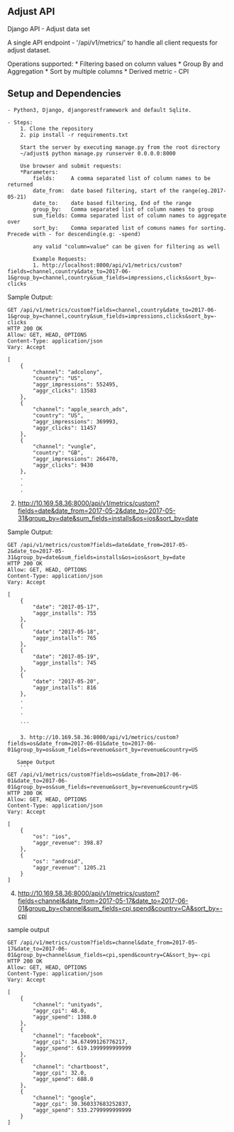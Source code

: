 ## Adjust API
Django API - Adjust data set

A single API endpoint - '/api/v1/metrics/' to handle all client requests for adjust dataset.

Operations supported:
    * Filtering based on column values
    * Group By and Aggregation
    * Sort by multiple columns
    * Derived metric - CPI
    
## Setup and Dependencies
    - Python3, Django, djangorestframework and default Sqlite.
    
    - Steps: 
        1. Clone the repository
        2. pip install -r requirements.txt
    
        Start the server by executing manage.py from the root directory
        ~/adjust$ python manage.py runserver 0.0.0.0:8000
        
        Use browser and submit requests:
        *Parameters:
            fields:     A comma separated list of column names to be returned
            date_from:  date based filtering, start of the range(eg.2017-05-21)
            date_to:    date based filtering, End of the range
            group_by:   Comma separated list of column names to group
            sum_fields: Comma separated list of column names to aggregate over
            sort_by:    Comma separated list of comuns names for sorting. Precede with - for descending(e.g: -spend)
            
            any valid "column=value" can be given for filtering as well
            
            Example Requests:
            1. http://localhost:8000/api/v1/metrics/custom?fields=channel,country&date_to=2017-06-1&group_by=channel,country&sum_fields=impressions,clicks&sort_by=-clicks
            
Sample Output:
```            
GET /api/v1/metrics/custom?fields=channel,country&date_to=2017-06-1&group_by=channel,country&sum_fields=impressions,clicks&sort_by=-clicks
HTTP 200 OK
Allow: GET, HEAD, OPTIONS
Content-Type: application/json
Vary: Accept

[
    {
        "channel": "adcolony",
        "country": "US",
        "aggr_impressions": 552495,
        "aggr_clicks": 13583
    },
    {
        "channel": "apple_search_ads",
        "country": "US",
        "aggr_impressions": 369993,
        "aggr_clicks": 11457
    },
    {
        "channel": "vungle",
        "country": "GB",
        "aggr_impressions": 266470,
        "aggr_clicks": 9430
    },
    .
    .
    .
  ```  
  
  
  
   2. http://10.169.58.36:8000/api/v1/metrics/custom?fields=date&date_from=2017-05-2&date_to=2017-05-31&group_by=date&sum_fields=installs&os=ios&sort_by=date    
      
   Sample Output:
```
GET /api/v1/metrics/custom?fields=date&date_from=2017-05-2&date_to=2017-05-31&group_by=date&sum_fields=installs&os=ios&sort_by=date
HTTP 200 OK
Allow: GET, HEAD, OPTIONS
Content-Type: application/json
Vary: Accept

[
    {
        "date": "2017-05-17",
        "aggr_installs": 755
    },
    {
        "date": "2017-05-18",
        "aggr_installs": 765
    },
    {
        "date": "2017-05-19",
        "aggr_installs": 745
    },
    {
        "date": "2017-05-20",
        "aggr_installs": 816
    },
    .
    .
    .
    
    ``` 
    
    3. http://10.169.58.36:8000/api/v1/metrics/custom?fields=os&date_from=2017-06-01&date_to=2017-06-01&group_by=os&sum_fields=revenue&sort_by=revenue&country=US
    
   Sampe Output
    ```    
GET /api/v1/metrics/custom?fields=os&date_from=2017-06-01&date_to=2017-06-01&group_by=os&sum_fields=revenue&sort_by=revenue&country=US
HTTP 200 OK
Allow: GET, HEAD, OPTIONS
Content-Type: application/json
Vary: Accept

[
    {
        "os": "ios",
        "aggr_revenue": 398.87
    },
    {
        "os": "android",
        "aggr_revenue": 1205.21
    }
]
```


4. http://10.169.58.36:8000/api/v1/metrics/custom?fields=channel&date_from=2017-05-17&date_to=2017-06-01&group_by=channel&sum_fields=cpi,spend&country=CA&sort_by=-cpi

sample output

```
GET /api/v1/metrics/custom?fields=channel&date_from=2017-05-17&date_to=2017-06-01&group_by=channel&sum_fields=cpi,spend&country=CA&sort_by=-cpi
HTTP 200 OK
Allow: GET, HEAD, OPTIONS
Content-Type: application/json
Vary: Accept

[
    {
        "channel": "unityads",
        "aggr_cpi": 48.0,
        "aggr_spend": 1388.0
    },
    {
        "channel": "facebook",
        "aggr_cpi": 34.67499126776217,
        "aggr_spend": 619.1999999999999
    },
    {
        "channel": "chartboost",
        "aggr_cpi": 32.0,
        "aggr_spend": 688.0
    },
    {
        "channel": "google",
        "aggr_cpi": 30.360337683252837,
        "aggr_spend": 533.2799999999999
    }
]
```

    
    
    
    
    

